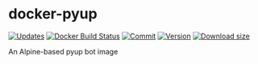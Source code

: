 # docker-pyup

[![Updates](https://pyup.io/repos/github/apihackers/docker-pyup/shield.svg)](https://pyup.io/repos/github/apihackers/docker-pyup/) [![Docker Build Status](https://img.shields.io/docker/build/apihackers/pyup.svg)](https://hub.docker.com/r/apihackers/pyup/builds/) [![Commit](https://images.microbadger.com/badges/commit/apihackers/pyup.svg)](https://microbadger.com/images/apihackers/pyup) [![Version](https://images.microbadger.com/badges/version/apihackers/pyup.svg)](https://microbadger.com/images/apihackers/pyup) [![Download size](https://images.microbadger.com/badges/image/apihackers/pyup.svg)](https://microbadger.com/images/apihackers/pyup)

An Alpine-based pyup bot image
